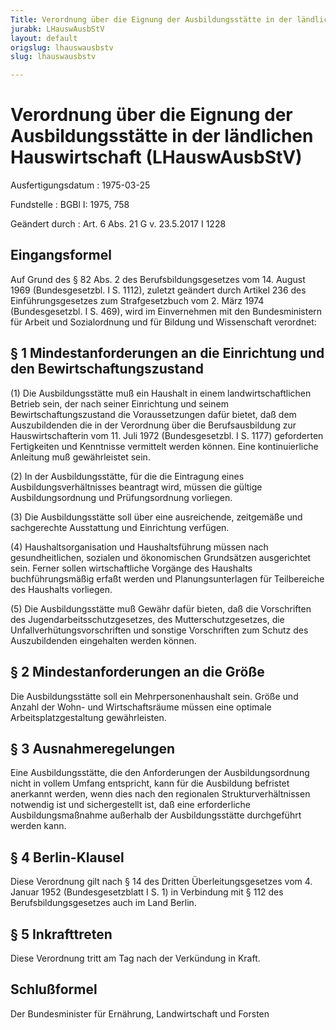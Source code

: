 ```yaml
---
Title: Verordnung über die Eignung der Ausbildungsstätte in der ländlichen Hauswirtschaft
jurabk: LHauswAusbStV
layout: default
origslug: lhauswausbstv
slug: lhauswausbstv

---
```


# Verordnung über die Eignung der Ausbildungsstätte in der ländlichen Hauswirtschaft (LHauswAusbStV)

Ausfertigungsdatum
:   1975-03-25

Fundstelle
:   BGBl I: 1975, 758

Geändert durch
:   Art. 6 Abs. 21 G v. 23.5.2017 I 1228



## Eingangsformel

Auf Grund des § 82 Abs. 2 des Berufsbildungsgesetzes vom 14. August
1969 (Bundesgesetzbl. I S. 1112), zuletzt geändert durch Artikel 236
des Einführungsgesetzes zum Strafgesetzbuch vom 2. März 1974
(Bundesgesetzbl. I S. 469), wird im Einvernehmen mit den
Bundesministern für Arbeit und Sozialordnung und für Bildung und
Wissenschaft verordnet:


## § 1 Mindestanforderungen an die Einrichtung und den Bewirtschaftungszustand

(1) Die Ausbildungsstätte muß ein Haushalt in einem
landwirtschaftlichen Betrieb sein, der nach seiner Einrichtung und
seinem Bewirtschaftungszustand die Voraussetzungen dafür bietet, daß
dem Auszubildenden die in der
Verordnung über die Berufsausbildung zur Hauswirtschafterin vom 11.
Juli 1972 (Bundesgesetzbl. I S. 1177)              geforderten
Fertigkeiten und Kenntnisse vermittelt werden können. Eine
kontinuierliche Anleitung muß gewährleistet sein.

(2) In der Ausbildungsstätte, für die die Eintragung eines
Ausbildungsverhältnisses beantragt wird, müssen die gültige
Ausbildungsordnung und Prüfungsordnung vorliegen.

(3) Die Ausbildungsstätte soll über eine ausreichende, zeitgemäße und
sachgerechte Ausstattung und Einrichtung verfügen.

(4) Haushaltsorganisation und Haushaltsführung müssen nach
gesundheitlichen, sozialen und ökonomischen Grundsätzen ausgerichtet
sein. Ferner sollen wirtschaftliche Vorgänge des Haushalts
buchführungsmäßig erfaßt werden und Planungsunterlagen für
Teilbereiche des Haushalts vorliegen.

(5) Die Ausbildungsstätte muß Gewähr dafür bieten, daß die
Vorschriften des Jugendarbeitsschutzgesetzes, des
Mutterschutzgesetzes, die Unfallverhütungsvorschriften und sonstige
Vorschriften zum Schutz des Auszubildenden eingehalten werden können.


## § 2 Mindestanforderungen an die Größe

Die Ausbildungsstätte soll ein Mehrpersonenhaushalt sein. Größe und
Anzahl der Wohn- und Wirtschaftsräume müssen eine optimale
Arbeitsplatzgestaltung gewährleisten.


## § 3 Ausnahmeregelungen

Eine Ausbildungsstätte, die den Anforderungen der Ausbildungsordnung
nicht in vollem Umfang entspricht, kann für die Ausbildung befristet
anerkannt werden, wenn dies nach den regionalen Strukturverhältnissen
notwendig ist und sichergestellt ist, daß eine erforderliche
Ausbildungsmaßnahme außerhalb der Ausbildungsstätte durchgeführt
werden kann.


## § 4 Berlin-Klausel

Diese Verordnung gilt nach § 14 des Dritten Überleitungsgesetzes vom
4\. Januar 1952 (Bundesgesetzblatt I S. 1) in Verbindung mit § 112 des
Berufsbildungsgesetzes auch im Land Berlin.


## § 5 Inkrafttreten

Diese Verordnung tritt am Tag nach der Verkündung in Kraft.


## Schlußformel

Der Bundesminister für Ernährung, Landwirtschaft und Forsten

